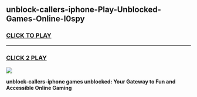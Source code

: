 
## unblock-callers-iphone-Play-Unblocked-Games-Online-l0spy
<h3>
<a href="https://premium76.site?title=unblock-callers-iphone&ref=25A">CLICK TO PLAY</a></h3>
<hr>

<h3>
<a href="https://premium76.site?title=unblock-callers-iphone&ref=25A">CLICK 2 PLAY</a>
  
</h3>

<a href="https://premium76.site?title=unblock-callers-iphone&ref=25A"><img src="https://clearcache.store/games.png"></a>


**unblock-callers-iphone games unblocked: Your Gateway to Fun and Accessible Online Gaming**
